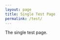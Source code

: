 ```yaml
---
layout: page
title: Single Test Page
permalink: /test/
---
```


The single test page.
<script src="https://code.jquery.com/jquery-3.3.1.min.js" integrity="sha256-FgpCb/KJQlLNfOu91ta32o/NMZxltwRo8QtmkMRdAu8=" crossorigin="anonymous"></script>
<script src="https://cdnjs.cloudflare.com/ajax/libs/showdown/1.8.6/showdown.min.js"></script>
<script type="text/javascript" src="{{ site.baseurl }}/js/comment.js"></script>
<script type="text/javascript">
  Comments.init("JiYouMCC", "git-comment");
  var callback = function(data) {
    for (var i = data.length - 1; i >= 0; i--) {
      var commentData = data[i];
      var userName = commentData.user.login;
      var userAvatar = commentData.user.avatar_url;
      var userLink = commentData.user.html_url;
      var date = new Date(commentData.created_at);
      var converter = new showdown.Converter();
      var html = converter.makeHtml(commentData.body);
      $("#comments").append(
        $("<div class='comment'></div>").append(
          $("<p></p>").text(userName + " @ " + date)
        ).append(
          $(html)
        )
      );
    }
    console.log(data);
  }
  Comments.get(1, callback);
</script>
<div id="comments"></div>
